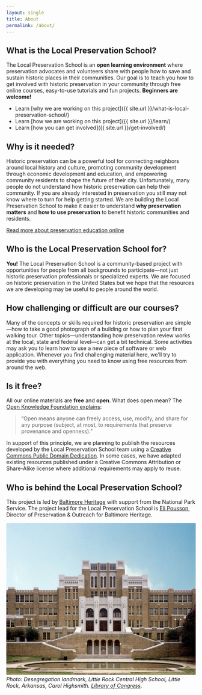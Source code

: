 ```yaml
---
layout: single
title: About
permalink: /about/
---
```


## What is the Local Preservation School?

The Local Preservation School is an **open learning environment** where preservation advocates and volunteers share with people how to save and sustain historic places in their communities. Our goal is to teach you how to get involved with historic preservation in your community through free online courses, easy-to-use tutorials and fun projects. **Beginners are welcome!**

- Learn [why we are working on this project]({{ site.url }}/what-is-local-preservation-school/)
- Learn [how we are working on this project]({{ site.url }}/learn/)
- Learn [how you can get involved]({{ site.url }}/get-involved/)

## Why is it needed?

Historic preservation can be a powerful tool for connecting neighbors around local history and culture, promoting community development through economic development and education, and empowering community residents to shape the future of their city. Unfortunately, many people do not understand how historic preservation can help their community. If you are already interested in preservation you still may not know where to turn for help getting started. We are building the Local Preservation School to make it easier to understand **why preservation matters** and **how to use preservation** to benefit historic communities and residents.

<a href="{{ site.url }}/background/" class="button">Read more about preservation education online</a>

## Who is the Local Preservation School for?

**You!** The Local Preservation School is a community-based project with opportunities for people from all backgrounds to participate—not just historic preservation professionals or specialized experts. We are focused on historic preservation in the United States but we hope that the resources we are developing may be useful to people around  the world.

## How challenging or difficult are our courses?

Many of the concepts or skills required for historic preservation are simple—how to take a good photograph of a building or how to plan your first walking tour. Other topics—understanding how preservation review works at the local, state and federal level—can get a bit technical. Some activities may ask you to learn how to use a new piece of software or web application. Whenever you find challenging material here, we'll try to provide you with everything you need to know using free resources from around the web.

## Is it free?

All our online materials are **free** and **open**. What does open mean? The [Open Knowledge Foundation explains](http://opendefinition.org/):

>“Open means anyone can freely access, use, modify, and share for any purpose (subject, at most, to requirements that preserve provenance and openness).”

In support of this principle, we are planning to publish the resources developed by the Local Preservation School team using a [Creative Commons Public Domain Dedication][1]. In some cases, we have adapted existing resources published under a Creative Commons Attribution or Share-Alike license where additional requirements may apply to reuse.

## Who is behind the Local Preservation School?

This project is led by [Baltimore Heritage][2] with support from the National Park Service. The project lead for the Local Preservation School is [Eli Pousson][3], Director of Preservation & Outreach for Baltimore Heritage.

[1]:	https://creativecommons.org/publicdomain/zero/1.0/
[2]:	http://baltimoreheritage.org/
[3]:	http://baltimoreheritage.org/about/staff


![Desegregation landmark, Little Rock Central High School, Little Rock, Arkansas](/images/12881v.jpg)
_Photo: Desegregation landmark, Little Rock Central High School, Little Rock, Arkansas, Carol Highsmith. [Library of Congress](http://www.loc.gov/pictures/highsm.12881/resource/)._

